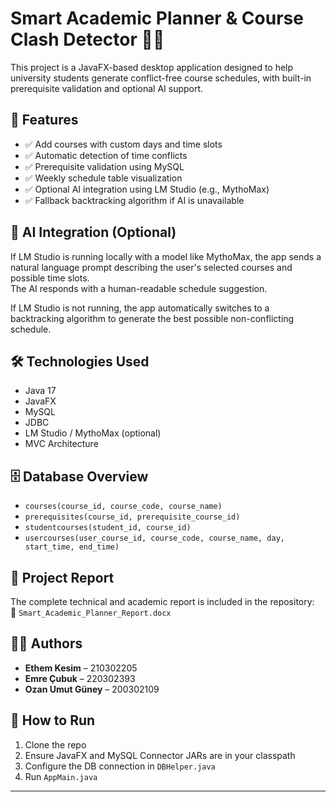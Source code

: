 # Smart Academic Planner & Course Clash Detector 🧠📅

This project is a JavaFX-based desktop application designed to help university students generate conflict-free course schedules, with built-in prerequisite validation and optional AI support.

## 🚀 Features

- ✅ Add courses with custom days and time slots  
- ✅ Automatic detection of time conflicts  
- ✅ Prerequisite validation using MySQL  
- ✅ Weekly schedule table visualization  
- ✅ Optional AI integration using LM Studio (e.g., MythoMax)  
- ✅ Fallback backtracking algorithm if AI is unavailable  

## 🧠 AI Integration (Optional)

If LM Studio is running locally with a model like MythoMax, the app sends a natural language prompt describing the user's selected courses and possible time slots.  
The AI responds with a human-readable schedule suggestion.

If LM Studio is not running, the app automatically switches to a backtracking algorithm to generate the best possible non-conflicting schedule.

## 🛠️ Technologies Used

- Java 17  
- JavaFX  
- MySQL  
- JDBC  
- LM Studio / MythoMax (optional)  
- MVC Architecture  

## 🗄️ Database Overview

- `courses(course_id, course_code, course_name)`  
- `prerequisites(course_id, prerequisite_course_id)`  
- `studentcourses(student_id, course_id)`  
- `usercourses(user_course_id, course_code, course_name, day, start_time, end_time)`  

## 📄 Project Report

The complete technical and academic report is included in the repository:  
📎 `Smart_Academic_Planner_Report.docx`

## 👨‍💻 Authors

- **Ethem Kesim** – 210302205  
- **Emre Çubuk** – 220302393  
- **Ozan Umut Güney** – 200302109  

## 🧪 How to Run

1. Clone the repo  
2. Ensure JavaFX and MySQL Connector JARs are in your classpath  
3. Configure the DB connection in `DBHelper.java`  
4. Run `AppMain.java`

---

